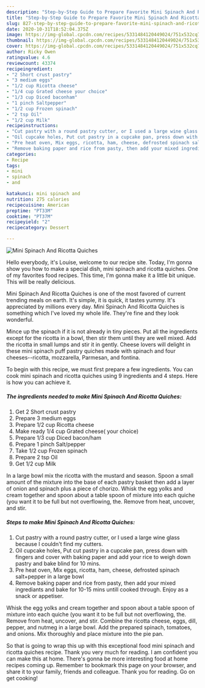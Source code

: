 ```yaml
---
description: "Step-by-Step Guide to Prepare Favorite Mini Spinach And Ricotta Quiches"
title: "Step-by-Step Guide to Prepare Favorite Mini Spinach And Ricotta Quiches"
slug: 827-step-by-step-guide-to-prepare-favorite-mini-spinach-and-ricotta-quiches
date: 2020-10-31T18:52:04.375Z
image: https://img-global.cpcdn.com/recipes/5331484120449024/751x532cq70/mini-spinach-and-ricotta-quiches-recipe-main-photo.jpg
thumbnail: https://img-global.cpcdn.com/recipes/5331484120449024/751x532cq70/mini-spinach-and-ricotta-quiches-recipe-main-photo.jpg
cover: https://img-global.cpcdn.com/recipes/5331484120449024/751x532cq70/mini-spinach-and-ricotta-quiches-recipe-main-photo.jpg
author: Ricky Owen
ratingvalue: 4.6
reviewcount: 43374
recipeingredient:
- "2 Short crust pastry"
- "3 medium eggs"
- "1/2 cup Ricotta cheese"
- "1/4 cup Grated cheese your choice"
- "1/3 cup Diced baconham"
- "1 pinch Saltpepper"
- "1/2 cup Frozen spinach"
- "2 tsp Oil"
- "1/2 cup Milk"
recipeinstructions:
- "Cut pastry with a round pastry cutter, or I used a large wine glass because I couldn&#39;t find my cutters."
- "Oil cupcake holes, Put cut pastry in a cupcake pan, press down with fingers and cover with baking paper and add your rice to weigh down pastry and bake blind for 10 mins."
- "Pre heat oven, Mix eggs, ricotta, ham, cheese, defrosted spinach salt+pepper in a large bowl"
- "Remove baking paper and rice from pasty, then add your mixed ingrediants and bake for 10-15 mins untill cooked through. Enjoy as a snack or appetiser."
categories:
- Recipe
tags:
- mini
- spinach
- and

katakunci: mini spinach and 
nutrition: 275 calories
recipecuisine: American
preptime: "PT33M"
cooktime: "PT37M"
recipeyield: "2"
recipecategory: Dessert

---
```



![Mini Spinach And Ricotta Quiches](https://img-global.cpcdn.com/recipes/5331484120449024/751x532cq70/mini-spinach-and-ricotta-quiches-recipe-main-photo.jpg)

Hello everybody, it's Louise, welcome to our recipe site. Today, I'm gonna show you how to make a special dish, mini spinach and ricotta quiches. One of my favorites food recipes. This time, I'm gonna make it a little bit unique. This will be really delicious.

Mini Spinach And Ricotta Quiches is one of the most favored of current trending meals on earth. It's simple, it is quick, it tastes yummy. It's appreciated by millions every day. Mini Spinach And Ricotta Quiches is something which I've loved my whole life. They're fine and they look wonderful.

Mince up the spinach if it is not already in tiny pieces. Put all the ingredients except for the ricotta in a bowl, then stir them until they are well mixed. Add the ricotta in small lumps and stir it in gently. Cheese lovers will delight in these mini spinach puff pastry quiches made with spinach and four cheeses--ricotta, mozzarella, Parmesan, and fontina.


To begin with this recipe, we must first prepare a few ingredients. You can cook mini spinach and ricotta quiches using 9 ingredients and 4 steps. Here is how you can achieve it.

<!--inarticleads1-->

##### The ingredients needed to make Mini Spinach And Ricotta Quiches:

1. Get 2 Short crust pastry
1. Prepare 3 medium eggs
1. Prepare 1/2 cup Ricotta cheese
1. Make ready 1/4 cup Grated cheese( your choice)
1. Prepare 1/3 cup Diced bacon/ham
1. Prepare 1 pinch Salt/pepper
1. Take 1/2 cup Frozen spinach
1. Prepare 2 tsp Oil
1. Get 1/2 cup Milk


In a large bowl mix the ricotta with the mustard and season. Spoon a small amount of the mixture into the base of each pastry basket then add a layer of onion and spinach plus a piece of chorizo. Whisk the egg yolks and cream together and spoon about a table spoon of mixture into each quiche (you want it to be full but not overflowing, the. Remove from heat, uncover, and stir. 

<!--inarticleads2-->

##### Steps to make Mini Spinach And Ricotta Quiches:

1. Cut pastry with a round pastry cutter, or I used a large wine glass because I couldn&#39;t find my cutters.
1. Oil cupcake holes, Put cut pastry in a cupcake pan, press down with fingers and cover with baking paper and add your rice to weigh down pastry and bake blind for 10 mins.
1. Pre heat oven, Mix eggs, ricotta, ham, cheese, defrosted spinach salt+pepper in a large bowl
1. Remove baking paper and rice from pasty, then add your mixed ingrediants and bake for 10-15 mins untill cooked through. Enjoy as a snack or appetiser.


Whisk the egg yolks and cream together and spoon about a table spoon of mixture into each quiche (you want it to be full but not overflowing, the. Remove from heat, uncover, and stir. Combine the ricotta cheese, eggs, dill, pepper, and nutmeg in a large bowl. Add the prepared spinach, tomatoes, and onions. Mix thoroughly and place mixture into the pie pan. 

So that is going to wrap this up with this exceptional food mini spinach and ricotta quiches recipe. Thank you very much for reading. I am confident you can make this at home. There's gonna be more interesting food at home recipes coming up. Remember to bookmark this page on your browser, and share it to your family, friends and colleague. Thank you for reading. Go on get cooking!
